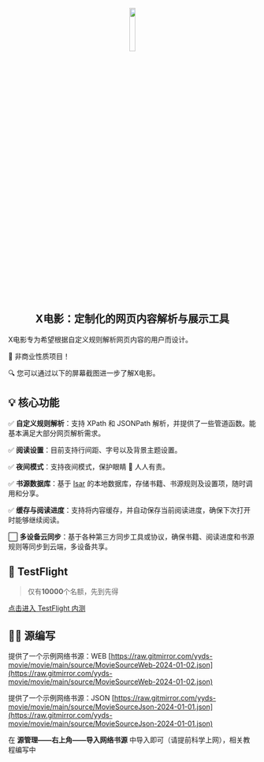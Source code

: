<p align="center">
  <img
    src="https://raw.gitmirror.com/yyds-movie/movie/main/images/flutter_logo_env_x3.png"
    width="15%"/>
</p>

<h2 align="center">X电影：定制化的网页内容解析与展示工具</h2>


X电影专为希望根据自定义规则解析网页内容的用户而设计。

🌟 非商业性质项目！

🔍 您可以通过以下的屏幕截图进一步了解X电影。


## 💡 核心功能

✅ **自定义规则解析**：支持 XPath 和 JSONPath 解析，并提供了一些管道函数。能基本满足大部分网页解析需求。

✅ **阅读设置**：目前支持行间距、字号以及背景主题设置。

✅ **夜间模式**：支持夜间模式，保护眼睛 👀 人人有责。

✅ **书源数据库**：基于 [Isar](https://github.com/isar/isar) 的本地数据库，存储书籍、书源规则及设置项，随时调用和分享。

✅ **缓存与阅读进度**：支持将内容缓存，并自动保存当前阅读进度，确保下次打开时能够继续阅读。

⬜ **多设备云同步**：基于各种第三方同步工具或协议，确保书籍、阅读进度和书源规则等同步到云端，多设备共享。

##  TestFlight

> 仅有**10000**个名额，先到先得

[点击进入 TestFlight 内测](https://testflight.apple.com/join/hDMYDZ0P)

## 👩‍💻 源编写

提供了一个示例网络书源：WEB [https://raw.gitmirror.com/yyds-movie/movie/main/source/MovieSourceWeb-2024-01-02.json](https://raw.gitmirror.com/yyds-movie/movie/main/source/MovieSourceWeb-2024-01-02.json)

提供了一个示例网络书源：JSON [https://raw.gitmirror.com/yyds-movie/movie/main/source/MovieSourceJson-2024-01-01.json](https://raw.gitmirror.com/yyds-movie/movie/main/source/MovieSourceJson-2024-01-01.json)

在 **源管理——右上角——导入网络书源** 中导入即可（请提前科学上网），相关教程编写中

